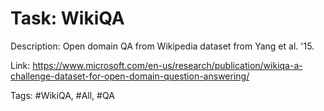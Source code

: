 Task: WikiQA
=============
Description: Open domain QA from Wikipedia dataset from Yang et al. '15.

Link: https://www.microsoft.com/en-us/research/publication/wikiqa-a-challenge-dataset-for-open-domain-question-answering/

Tags: #WikiQA, #All, #QA
